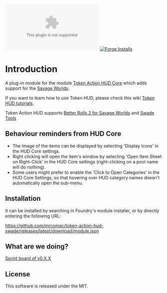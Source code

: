 ![Latest Release Download Count](https://img.shields.io/github/downloads/mrcomac/token-action-hud-swade/latest/module.zip?color=2b82fc&label=DOWNLOADS&style=for-the-badge) [![Forge Installs](https://img.shields.io/badge/dynamic/json?label=Forge%20Installs&query=package.installs&suffix=%25&url=https%3A%2F%2Fforge-vtt.com%2Fapi%2Fbazaar%2Fpackage%2Ftoken-action-hud-swade&colorB=03ff1c&style=for-the-badge)](https://forge-vtt.com/bazaar#package=token-action-hud-swade)
# Introduction
A plug-in module for the module [Token Action HUD Core](https://foundryvtt.com/packages/token-action-hud-core) which adds support for the [Savage Worlds](https://foundryvtt.com/packages/swade).

If you want to learn how to use Token HUD, please check this wiki [Token HUD tutorials](https://github.com/Larkinabout/fvtt-token-action-hud-core/wiki/How-to-Use-Token-Action-HUD).

Token Action HUD supports [Better Rolls 2 for Savage Worlds](https://foundryvtt.com/packages/betterrolls-swade2) and [Swade Tools](https://foundryvtt.com/packages/swade-tools)
## Behaviour reminders from HUD Core

- The Image of the items can be displayed by selecting 'Display Icons' in the HUD Core settings.
- Right clicking will open the item's window by selecting 'Open Item Sheet on Right-Click' in the HUD Core settings (right-clicking on a pool name will do nothing).
- Some users might prefer to enable the 'Click to Open Categories' in the HUD Core Settings, so that hovering over HUD category names doesn't automatically open the sub-menu.

## Installation

It can be installed by searching in Foundry's module installer, or by directly entering the following URL:

https://github.com/mrcomac/token-action-hud-swade/releases/latest/download/module.json

## What are we doing?
[Sprint board of v0.X.X](https://github.com/users/mrcomac/projects/2)
## License

This software is released under the MIT.

